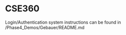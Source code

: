 # CSE360


Login/Authentication system instructions can be found in /Phase4_Demos/Gebauer/README.md
